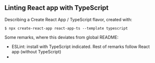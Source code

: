 ## Linting React app with TypeScript

Describing a Create React App / TypeScript flavor, created with:

```console
$ npx create-react-app react-app-ts --template typescript
```

Some remarks, where this deviates from global README:
- ESLint: install with TypeScript indicated. Rest of remarks follow React app (without TypeScript)
- 
